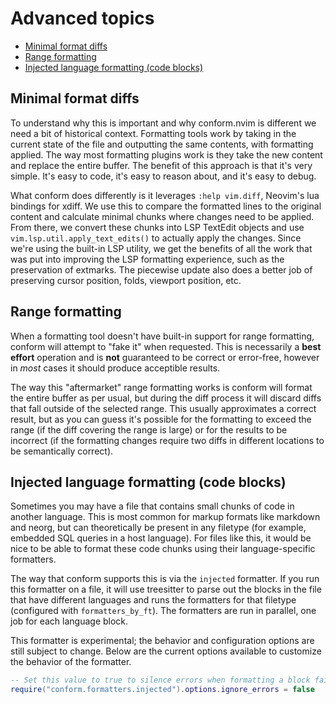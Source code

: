 # Advanced topics

<!-- TOC -->

- [Minimal format diffs](#minimal-format-diffs)
- [Range formatting](#range-formatting)
- [Injected language formatting (code blocks)](#injected-language-formatting-code-blocks)

<!-- /TOC -->

## Minimal format diffs

To understand why this is important and why conform.nvim is different we need a bit of historical context. Formatting tools work by taking in the current state of the file and outputting the same contents, with formatting applied. The way most formatting plugins work is they take the new content and replace the entire buffer. The benefit of this approach is that it's very simple. It's easy to code, it's easy to reason about, and it's easy to debug.

What conform does differently is it leverages `:help vim.diff`, Neovim's lua bindings for xdiff. We use this to compare the formatted lines to the original content and calculate minimal chunks where changes need to be applied. From there, we convert these chunks into LSP TextEdit objects and use `vim.lsp.util.apply_text_edits()` to actually apply the changes. Since we're using the built-in LSP utility, we get the benefits of all the work that was put into improving the LSP formatting experience, such as the preservation of extmarks. The piecewise update also does a better job of preserving cursor position, folds, viewport position, etc.

## Range formatting

When a formatting tool doesn't have built-in support for range formatting, conform will attempt to "fake it" when requested. This is necessarily a **best effort** operation and is **not** guaranteed to be correct or error-free, however in _most_ cases it should produce acceptible results.

The way this "aftermarket" range formatting works is conform will format the entire buffer as per usual, but during the diff process it will discard diffs that fall outside of the selected range. This usually approximates a correct result, but as you can guess it's possible for the formatting to exceed the range (if the diff covering the range is large) or for the results to be incorrect (if the formatting changes require two diffs in different locations to be semantically correct).

## Injected language formatting (code blocks)

Sometimes you may have a file that contains small chunks of code in another language. This is most common for markup formats like markdown and neorg, but can theoretically be present in any filetype (for example, embedded SQL queries in a host language). For files like this, it would be nice to be able to format these code chunks using their language-specific formatters.

The way that conform supports this is via the `injected` formatter. If you run this formatter on a file, it will use treesitter to parse out the blocks in the file that have different languages and runs the formatters for that filetype (configured with `formatters_by_ft`). The formatters are run in parallel, one job for each language block.

This formatter is experimental; the behavior and configuration options are still subject to change. Below are the current options available to customize the behavior of the formatter.

```lua
-- Set this value to true to silence errors when formatting a block fails
require("conform.formatters.injected").options.ignore_errors = false
```
